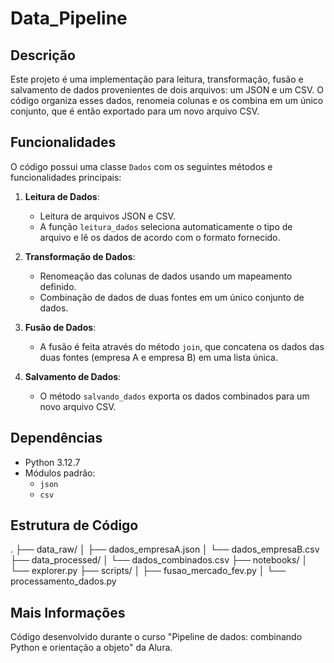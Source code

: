 # Data_Pipeline

## Descrição

Este projeto é uma implementação para leitura, transformação, fusão e salvamento de dados provenientes de dois arquivos: um JSON e um CSV. O código organiza esses dados, renomeia colunas e os combina em um único conjunto, que é então exportado para um novo arquivo CSV.

## Funcionalidades

O código possui uma classe `Dados` com os seguintes métodos e funcionalidades principais:

1. **Leitura de Dados**:
   - Leitura de arquivos JSON e CSV.
   - A função `leitura_dados` seleciona automaticamente o tipo de arquivo e lê os dados de acordo com o formato fornecido.

2. **Transformação de Dados**:
   - Renomeação das colunas de dados usando um mapeamento definido.
   - Combinação de dados de duas fontes em um único conjunto de dados.

3. **Fusão de Dados**:
   - A fusão é feita através do método `join`, que concatena os dados das duas fontes (empresa A e empresa B) em uma lista única.

4. **Salvamento de Dados**:
   - O método `salvando_dados` exporta os dados combinados para um novo arquivo CSV.

## Dependências

- Python 3.12.7
- Módulos padrão:
  - `json`
  - `csv`

## Estrutura de Código
.
├── data_raw/
│   ├── dados_empresaA.json
│   └── dados_empresaB.csv
├── data_processed/
│   └── dados_combinados.csv
├── notebooks/
│   └── explorer.py
├── scripts/
│   ├── fusao_mercado_fev.py
│   └── processamento_dados.py

## Mais Informações
  Código desenvolvido durante o curso "Pipeline de dados: combinando Python e orientação a objeto" da Alura.




